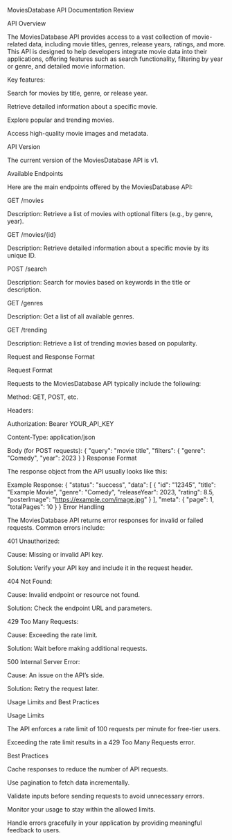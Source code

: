 MoviesDatabase API Documentation Review

API Overview

The MoviesDatabase API provides access to a vast collection of movie-related data, including movie titles, genres, release years, ratings, and more. This API is designed to help developers integrate movie data into their applications, offering features such as search functionality, filtering by year or genre, and detailed movie information.

Key features:

Search for movies by title, genre, or release year.

Retrieve detailed information about a specific movie.

Explore popular and trending movies.

Access high-quality movie images and metadata.

API Version

The current version of the MoviesDatabase API is v1.

Available Endpoints

Here are the main endpoints offered by the MoviesDatabase API:

GET /movies

Description: Retrieve a list of movies with optional filters (e.g., by genre, year).

GET /movies/{id}

Description: Retrieve detailed information about a specific movie by its unique ID.

POST /search

Description: Search for movies based on keywords in the title or description.

GET /genres

Description: Get a list of all available genres.

GET /trending

Description: Retrieve a list of trending movies based on popularity.

Request and Response Format

Request Format

Requests to the MoviesDatabase API typically include the following:

Method: GET, POST, etc.

Headers:

Authorization: Bearer YOUR_API_KEY

Content-Type: application/json

Body (for POST requests):
{
"query": "movie title",
"filters": {
"genre": "Comedy",
"year": 2023
}
}
Response Format

The response object from the API usually looks like this:

Example Response:
{
"status": "success",
"data": [
{
"id": "12345",
"title": "Example Movie",
"genre": "Comedy",
"releaseYear": 2023,
"rating": 8.5,
"posterImage": "https://example.com/image.jpg"
}
],
"meta": {
"page": 1,
"totalPages": 10
}
}
Error Handling

The MoviesDatabase API returns error responses for invalid or failed requests. Common errors include:

401 Unauthorized:

Cause: Missing or invalid API key.

Solution: Verify your API key and include it in the request header.

404 Not Found:

Cause: Invalid endpoint or resource not found.

Solution: Check the endpoint URL and parameters.

429 Too Many Requests:

Cause: Exceeding the rate limit.

Solution: Wait before making additional requests.

500 Internal Server Error:

Cause: An issue on the API’s side.

Solution: Retry the request later.

Usage Limits and Best Practices

Usage Limits

The API enforces a rate limit of 100 requests per minute for free-tier users.

Exceeding the rate limit results in a 429 Too Many Requests error.

Best Practices

Cache responses to reduce the number of API requests.

Use pagination to fetch data incrementally.

Validate inputs before sending requests to avoid unnecessary errors.

Monitor your usage to stay within the allowed limits.

Handle errors gracefully in your application by providing meaningful feedback to users.
